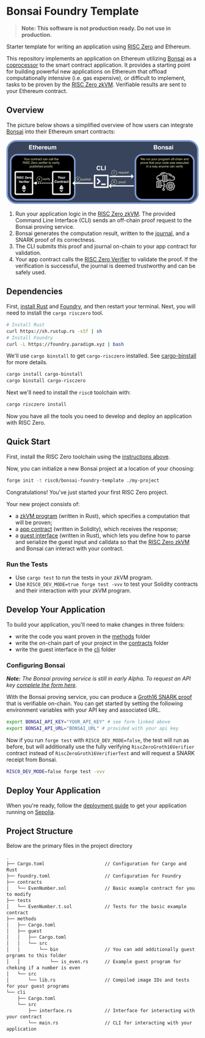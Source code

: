 # Bonsai Foundry Template

> **Note: This software is not production ready. Do not use in production.**

Starter template for writing an application using [RISC Zero] and Ethereum.

This repository implements an application on Ethereum utilizing [Bonsai] as a [coprocessor] to the smart contract application.
It provides a starting point for building powerful new applications on Ethereum that offload computationally intensive (i.e. gas expensive), or difficult to implement, tasks to be proven by the [RISC Zero zkVM].
Verifiable results are sent to your Ethereum contract.

[RISC Zero]: https://www.risczero.com/
[Bonsai]: https://dev.bonsai.xyz/
[coprocessor]: https://twitter.com/RiscZero/status/1677316664772132864
[RISC Zero zkVM]: https://dev.risczero.com/zkvm

## Overview

The picture below shows a simplified overview of how users can integrate [Bonsai] into their Ethereum smart contracts:

![Bonsai Foundry Template Diagram](images/bonsai-foundry-template.png)

1. Run your application logic in the [RISC Zero zkVM]. The provided Command Line Interface (CLI) sends an off-chain proof request to the Bonsai proving service.
2. Bonsai generates the computation result, written to the [journal], and a SNARK proof of its correctness.
3. The CLI submits this proof and journal on-chain to your app contract for validation.
4. Your app contract calls the [RISC Zero Verifier] to validate the proof. If the verification is successful, the journal is deemed trustworthy and can be safely used.

[journal]: https://dev.risczero.com/terminology#journal
[RISC Zero Verifier]: https://github.com/risc0/risc0/blob/release-0.20/bonsai/ethereum/contracts/IRiscZeroVerifier.sol

## Dependencies

First, [install Rust] and [Foundry], and then restart your terminal. Next, you will need to install the `cargo risczero` tool.

```sh
# Install Rust
curl https://sh.rustup.rs -sSf | sh
# Install Foundry
curl -L https://foundry.paradigm.xyz | bash
```

We'll use `cargo binstall` to get `cargo-risczero` installed. See [cargo-binstall] for more details.

```sh
cargo install cargo-binstall
cargo binstall cargo-risczero
```

Next we'll need to install the `risc0` toolchain with:

```sh
cargo risczero install
```

Now you have all the tools you need to develop and deploy an application with RISC Zero.

[install Rust]: https://doc.rust-lang.org/cargo/getting-started/installation.html
[Foundry]: https://getfoundry.sh/
[cargo-binstall]: https://github.com/cargo-bins/cargo-binstall#cargo-binaryinstall

## Quick Start

First, install the RISC Zero toolchain using the [instructions above].

Now, you can initialize a new Bonsai project at a location of your choosing:

```sh
forge init -t risc0/bonsai-foundry-template ./my-project
```

Congratulations! You've just started your first RISC Zero project.

Your new project consists of:

- a [zkVM program] (written in Rust), which specifies a computation that will be proven;
- a [app contract] (written in Solidity), which receives the response;
- a [guest interface] (written in Rust), which lets you define how to parse and serialize the guest input and calldata so that the [RISC Zero zkVM] and Bonsai can interact with your contract.

[instructions above]: #dependencies
[zkVM program]: https://github.com/risc0/bonsai-foundry-template/tree/main/methods/guest/src/bin
[app contract]: https://github.com/risc0/bonsai-foundry-template/tree/main/contracts
[guest interface]: https://github.com/risc0/bonsai-foundry-template/tree/main/cli

### Run the Tests

- Use `cargo test` to run the tests in your zkVM program.
- Use `RISC0_DEV_MODE=true forge test -vvv` to test your Solidity contracts and their interaction with your zkVM program.

## Develop Your Application

To build your application, you'll need to make changes in three folders:

- write the code you want proven in the [methods] folder
- write the on-chain part of your project in the [contracts] folder
- write the guest interface in the [cli] folder

### Configuring Bonsai

***Note:*** *The Bonsai proving service is still in early Alpha. To request an API key [complete the form here](https://bonsai.xyz/apply).*

With the Bonsai proving service, you can produce a [Groth16 SNARK proof] that is verifiable on-chain.
You can get started by setting the following environment variables with your API key and associated URL.

```bash
export BONSAI_API_KEY="YOUR_API_KEY" # see form linked above
export BONSAI_API_URL="BONSAI_URL" # provided with your api key
```

<!-- TODO(victor): Rename the RiscZeroGroth16VerifierTest -->
Now if you run `forge test` with `RISC0_DEV_MODE=false`, the test will run as before, but will additionally use the fully verifying `RiscZeroGroth16Verifier` contract instead of `RiscZeroGroth16VerifierTest` and will request a SNARK receipt from Bonsai.

```bash
RISC0_DEV_MODE=false forge test -vvv
```

[Groth16 SNARK proof]: https://www.risczero.com/news/on-chain-verification

## Deploy Your Application

When you're ready, follow the [deployment guide] to get your application running on [Sepolia].

[deployment guide]: /deployment-guide.md
[Sepolia]: https://www.alchemy.com/overviews/sepolia-testnet

## Project Structure

Below are the primary files in the project directory

```text
.
├── Cargo.toml                      // Configuration for Cargo and Rust
├── foundry.toml                    // Configuration for Foundry
├── contracts
│   └── EvenNumber.sol              // Basic example contract for you to modify
├── tests
│   └── EvenNumber.t.sol            // Tests for the basic example contract
├── methods
│   ├── Cargo.toml
│   ├── guest
│   │   ├── Cargo.toml
│   │   └── src
│   │       └── bin                 // You can add additionally guest prgrams to this folder
│   │           └── is_even.rs      // Example guest program for cheking if a number is even
│   └── src
│       └── lib.rs                  // Compiled image IDs and tests for your guest programs
└── cli
    ├── Cargo.toml
    └── src
        ├── interface.rs            // Interface for interacting with your contract
        └── main.rs                 // CLI for interacting with your application
```

[methods]: /methods
[cli]: /cli
[contracts]: /contracts
